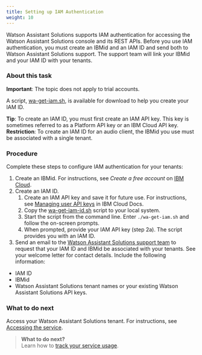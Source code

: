 ```yaml
---
title: Setting up IAM Authentication
weight: 10
---
```

Watson Assistant Solutions supports IAM authentication for accessing the Watson Assistant Solutions console and its REST APIs.  Before you use IAM authentication, you must create an IBMid and an IAM ID and send both to Watson Assistant Solutions support. The support team will link your IBMid and your IAM ID with your tenants.

### About this task

**Important**: The topic does not apply to trial accounts.

A script, [wa-get-iam.sh](https://watson-personal-assistant.github.io/developer/assets/scripts/wa-get-iam-id.sh), is available for download to help you create your IAM ID.

**Tip**: To create an IAM ID, you must first create an IAM API key. This key is sometimes referred to as a Platform API key or an IBM Cloud API key.
**Restriction**: To create an IAM ID for an audio client, the IBMid you use must be associated with a single tenant.

### Procedure
Complete these steps to configure IAM authentication for your tenants:
1.	Create an IBMid.  For instructions, see *Create a free account* on  [IBM Cloud](https://bluemix.net).
2.	Create an IAM ID.
    1. Create an IAM API key and save it for future use.  For instructions, see [Managing user API keys](https://console.bluemix.net/docs/iam/userid_keys.html#userapikey) in IBM Cloud Docs.
    2. Copy the [wa-get-iam-id.sh]({{site.baseurl}}/assets/scripts/wa-get-iam-id.sh) script to your local system.
    3. Start the script from the command line.  Enter `./wa-get-iam.sh` and follow the on-screen prompts.
    4. When prompted, provide your IAM API key (step 2a).  The script provides you with an IAM ID.
3.	Send an email to the [Watson Assistant Solutions support team](mailto:k4o2a6m8u6n8n2t6@ibm-sagan.slack.com) to request that your IAM ID and IBMid be associated with your tenants. See your welcome letter for contact details.   Include the following information:<br/>
  -	IAM ID
  -	IBMid
  -	Watson Assistant Solutions tenant names or your existing Watson Assistant Solutions API keys.

### What to do next
Access your Watson Assistant Solutions tenant.  For instructions, see [Accessing the service]({{site.baseurl}}/get-started/get-api-key/).

> **What to do next?**<br/>
Learn how to [track your service usage]({{site.baseurl}}/further-topics/service_usage/).
